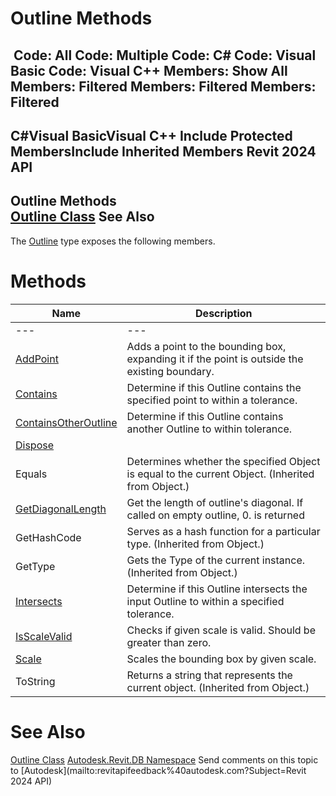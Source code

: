 # Outline Methods

﻿
 Code: All Code: Multiple Code: C# Code: Visual Basic Code: Visual C++  Members: Show All Members: Filtered Members: Filtered Members: Filtered   
---  
C#Visual BasicVisual C++
Include Protected MembersInclude Inherited Members
Revit 2024 API  
---  
Outline Methods  
[Outline Class](1ffe9215-0dd5-358f-495d-e983f9e7d295.md "Outline Class") See Also  
---  
The [Outline](1ffe9215-0dd5-358f-495d-e983f9e7d295.md "Outline Class") type exposes the following members.
# Methods
| Name | Description |
| --- | --- |
| --- | --- | --- |
| [AddPoint](7338e8cf-442e-9623-b348-a44f904a6f9a.md "AddPoint Method") | Adds a point to the bounding box, expanding it if the point is outside the existing boundary. |
| [Contains](3e10329e-4114-73f7-65a6-17bf40056be9.md "Contains Method") | Determine if this Outline contains the specified point to within a tolerance. |
| [ContainsOtherOutline](3fd3d671-4127-c849-e684-6b8697aaa778.md "ContainsOtherOutline Method") | Determine if this Outline contains another Outline to within tolerance. |
| [Dispose](d96f78d8-4cca-f6f9-c605-f3330453d937.md "Dispose Method") |
| Equals | Determines whether the specified Object is equal to the current Object. (Inherited from Object.) |
| [GetDiagonalLength](430fa61d-2390-f491-774f-486e4975cf78.md "GetDiagonalLength Method") | Get the length of outline's diagonal. If called on empty outline, 0. is returned |
| GetHashCode | Serves as a hash function for a particular type.  (Inherited from Object.) |
| GetType | Gets the Type of the current instance. (Inherited from Object.) |
| [Intersects](2c32184b-515c-7597-335b-17f44435b7ab.md "Intersects Method") | Determine if this Outline intersects the input Outline to within a specified tolerance. |
| [IsScaleValid](6d5c1fa3-8b4d-4cd8-7730-62df951bc03d.md "IsScaleValid Method") | Checks if given scale is valid. Should be greater than zero. |
| [Scale](7f4644d9-6012-63f7-dff6-8ec4273aeb3b.md "Scale Method") | Scales the bounding box by given scale. |
| ToString | Returns a string that represents the current object. (Inherited from Object.) |

# See Also
[Outline Class](1ffe9215-0dd5-358f-495d-e983f9e7d295.md "Outline Class")
[Autodesk.Revit.DB Namespace](87546ba7-461b-c646-cbb1-2cb8f5bff8b2.md "Autodesk.Revit.DB Namespace")
Send comments on this topic to [Autodesk](mailto:revitapifeedback%40autodesk.com?Subject=Revit 2024 API)